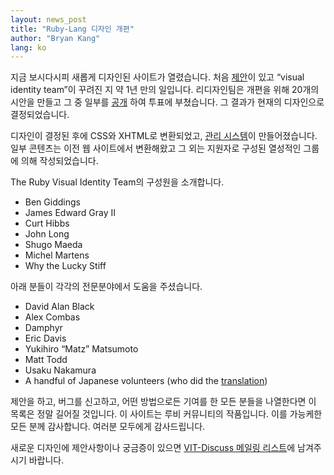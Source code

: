 ```yaml
---
layout: news_post
title: "Ruby-Lang 디자인 개편"
author: "Bryan Kang"
lang: ko
---
```


지금 보시다시피 새롭게 디자인된 사이트가 열렸습니다. 처음 [제안][1]이 있고 “visual identity team”이
꾸려진 지 약 1년 만의 일입니다. 리디자인팀은 개편을 위해 20개의 시안을 만들고 그 중 일부를 [공개][2] 하여 투표에
부쳤습니다. 그 결과가 현재의 디자인으로 결정되었습니다.

디자인이 결정된 후에 CSS와 XHTML로 변환되었고, [관리 시스템][3]이 만들어졌습니다. 일부 콘텐츠는 이전 웹 사이트에서
변환해왔고 그 외는 지원자로 구성된 열성적인 그룹에 의해 작성되었습니다.

The Ruby Visual Identity Team의 구성원을 소개합니다.

* Ben Giddings
* James Edward Gray II
* Curt Hibbs
* John Long
* Shugo Maeda
* Michel Martens
* Why the Lucky Stiff

아래 분들이 각각의 전문분야에서 도움을 주셨습니다.

* David Alan Black
* Alex Combas
* Damphyr
* Eric Davis
* Yukihiro “Matz” Matsumoto
* Matt Todd
* Usaku Nakamura
* A handful of Japanese volunteers (who did the [translation](/ja/))

제안을 하고, 버그를 신고하고, 어떤 방법으로든 기여를 한 모든 분들을 나열한다면
이 목록은 정말 길어질 것입니다. 이 사이트는 루비 커뮤니티의 작품입니다. 이를
가능케한 모든 분께 감사합니다. 여러분 모두에게 감사드립니다.

새로운 디자인에 제안사항이나 궁금증이 있으면 [VIT-Discuss 메일링 리스트][4]에
남겨주시기 바랍니다.



[1]: https://blade.ruby-lang.org/ruby-talk/131284
[2]: http://redhanded.hobix.com/redesign2005/
[3]: http://radiantcms.org
[4]: http://rubyforge.org/mailman/listinfo/vit-discuss/
